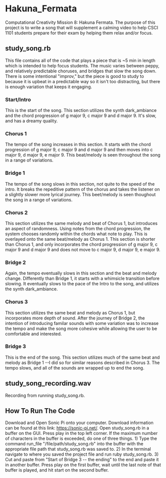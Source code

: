 # Hakuna_Fermata
Computational Creativity Mission 8: Hakuna Fermata. The purpose of this project is to write a song that will supplement a calming video to help CSCI 1101 students prepare for their exam by helping them relax and/or focus. 

## study_song.rb
This file contains all of the code that plays a piece that is ~5 min in length which is intended to help focus students. The music varies between peppy, and relatively predictable choruses, and bridges that slow the song down. There is some intentional "improv," but the piece is good to study to because it is upbeat in a predictable way so it isn't too distracting, but there is enough variation that keeps it engaging.

### Start/Intro
This is the start of the song. This section utilizes the synth dark_ambiance and the chord progression of g major 9, c major 9 and d major 9. It's slow, and has a dreamy quality.

### Chorus 1
The tempo of the song increases in this section. It starts with the chord progression of  g major 9, c major 9 and d major 9 and then moves into c major 9, d major 9, e major 9. This beat/melody is seen throughout the song in a range of variations. 

### Bridge 1
The tempo of the song slows in this section, not quite to the speed of the intro. It breaks the repeditive pattern of the chorus and takes the listener on a slightly slower more lyrical journey. This beet/melody is seen thoughout the song in a range of variations.

### Chorus 2
This section utilizes the same melody and beat of Chorus 1, but introduces an aspect of randomness. Using notes from the chord progression, the system chooses randomly within the chords what note to play. This is overlayed onto the same beat/melody as Chorus 1. This section is shorter than Chorus 1, and only incorporates the chord progression of g major 9, c major 9 and d major 9 and does not move to c major 9, d major 9, e major 9.

### Bridge 2
Again, the tempo eventually slows in this section and the beat and melody change. Differently than Bridge 1, it starts with a whimsicle transition before slowing. It eventually slows to the pace of the Intro to the song, and utilizes the synth dark_ambiance. 

### Chorus 3
This section utilizes the same beat and melody as Chorus 1, but incorporates more depth of sound. After the journey of Bridge 2, the intention of introducing familar sounds with some variation was to increase the tempo and make the song more cohesive while allowing the user to be comfortable and interested.

### Bridge 3
This is the end of the song. This section utilizes much of the same beat and melody as Bridge 1 --I did so for similar reasons described in Chorus 3. The tempo slows, and all of the sounds are wrapped up to end the song.

## study_song_recording.wav
Recording from running study_song.rb.

## How To Run The Code
Download and Open Sonic Pi onto your computer. Download information can be found at this link: https://sonic-pi.net/. Open study_song.rb in a buffer on the GUI. Press play in the top left corner. If the maximum number of characters in the buffer is exceeded, do one of three things. 1) Type the command run_file "/file/path/study_song.rb" into the buffer with the appropriate file path that study_song.rb was saved to. 2) In the terminal navigate to where you saved the project file and run ruby study_song.rb. 3) Cut and paste from "Start of Bridge 3 -- the ending" to the end and paste it in another buffer. Press play on the first buffer, wait until the last note of that buffer is played, and hit start on the second buffer.